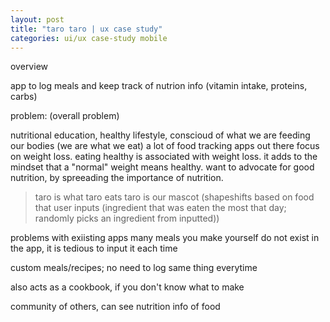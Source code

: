 ```yaml
---
layout: post
title: "taro taro | ux case study"
categories: ui/ux case-study mobile
---
```


overview

app to log meals and keep track of nutrion info (vitamin intake, proteins, carbs)


problem:
(overall problem)

nutritional education, healthy lifestyle, conscioud of what we are feeding our bodies (we are what we eat)
a lot of food tracking apps out there focus on weight loss. eating healthy is associated with weight loss. 
it adds to the mindset that a "normal" weight means healthy. want to advocate for good nutrition, by spreeading the importance of nutrition.

> taro is what taro eats
taro is our mascot 
(shapeshifts based on food that user inputs (ingredient that was eaten the most that day; randomly picks an ingredient from inputted))

problems with exiisting apps
many meals you make yourself do not exist in the app, it is tedious to input it each time

custom meals/recipes; no need to log same thing everytime

also acts as a cookbook, if you don't know what to make

community of others, can see nutrition info of food
